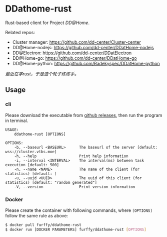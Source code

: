 # DDathome-rust 

Rust-based client for Project *DD@Home*.

Related repos:
- Cluster manager: https://github.com/dd-center/Cluster-center
- DD@Home-nodejs: https://github.com/dd-center/DDatHome-nodejs
- DD@Electron: https://github.com/dd-center/DDatElectron
- DD@Home-go: https://github.com/dd-center/DDatHome-go
- DD@Home-python: https://github.com/Radekyspec/DDatHome-python

*最近在学rust，于是造个轮子练练手。*

## Usage

### cli
Please download the executable from [github releases](https://github.com/Furffico/ddathome-rust/releases), then run the program in terminal.
```
USAGE:
    ddathome-rust [OPTIONS]

OPTIONS:
    -b, --baseurl <BASEURL>      The baseurl of the server [default: wss://cluster.vtbs.moe]
    -h, --help                   Print help information
    -i, --interval <INTERVAL>    The interval(ms) between task execution [default: 500]
    -n, --name <NAME>            The name of the client (for statistics) [default: ]
    -u, --uuid <UUID>            The uuid of this client (for statistics) [default: "random generated"]
    -V, --version                Print version information
```

### Docker

Please create the container with following commands, where `[OPTIONS]` follow the same rule as above:
```bash
$ docker pull furffy/ddathome-rust
$ docker run [DOCKER PARAMETERS] furffy/ddathome-rust [OPTIONS]
```
